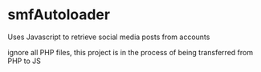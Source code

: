 # smfAutoloader
Uses Javascript to retrieve social media posts from accounts

ignore all PHP files, this project is in the process of being transferred from PHP to JS